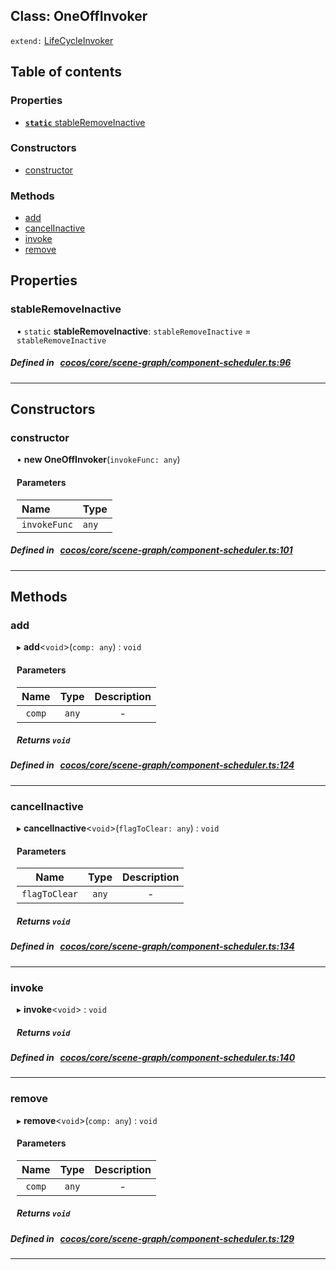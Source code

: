 
## Class: OneOffInvoker


`extend:`
[LifeCycleInvoker](docs/zh/scene-graph/Class/LifeCycleInvoker.md)









<div class="table-of-content">
<h2>Table of contents</h2>


### Properties

- [ **`static`**  stableRemoveInactive](#stableRemoveInactive)

### Constructors

- [ constructor](#constructor)

### Methods

- [ add](#add)
- [ cancelInactive](#cancelInactive)
- [ invoke](#invoke)
- [ remove](#remove)
</div>

## Properties


### stableRemoveInactive
<div style="margin-left: 10px;">




• `static` **stableRemoveInactive**:
`stableRemoveInactive`  = `stableRemoveInactive`
</div>

##### Defined in &nbsp;   [cocos/core/scene-graph/component-scheduler.ts:96](https://github.com/cocos-creator/engine/blob/c7bf6b8a9/cocos/core/scene-graph/component-scheduler.ts#L96)&nbsp;


___

<!---->
## Constructors


### constructor
<div style="margin-left: 10px;">

• **new OneOffInvoker**(`invokeFunc: any`)

#### Parameters

| Name | Type |
| :------ | :------ |
| `invokeFunc` | `any` |
</div>

##### Defined in &nbsp;   [cocos/core/scene-graph/component-scheduler.ts:101](https://github.com/cocos-creator/engine/blob/c7bf6b8a9/cocos/core/scene-graph/component-scheduler.ts#L101)&nbsp;


---

<!---->
## Methods

### add

<div style="margin-left: 10px;">

▸   **add**<`void`\>(`comp: any`) : `void`



#### Parameters

| Name | Type | Description |
| :------: | :------: | :------: |
| `comp` | `any` | - |


##### Returns `void`
</div>

##### Defined in &nbsp;   [cocos/core/scene-graph/component-scheduler.ts:124](https://github.com/cocos-creator/engine/blob/c7bf6b8a9/cocos/core/scene-graph/component-scheduler.ts#L124)&nbsp;
___
### cancelInactive

<div style="margin-left: 10px;">

▸   **cancelInactive**<`void`\>(`flagToClear: any`) : `void`



#### Parameters

| Name | Type | Description |
| :------: | :------: | :------: |
| `flagToClear` | `any` | - |


##### Returns `void`
</div>

##### Defined in &nbsp;   [cocos/core/scene-graph/component-scheduler.ts:134](https://github.com/cocos-creator/engine/blob/c7bf6b8a9/cocos/core/scene-graph/component-scheduler.ts#L134)&nbsp;
___
### invoke

<div style="margin-left: 10px;">

▸   **invoke**<`void`\> : `void`




##### Returns `void`
</div>

##### Defined in &nbsp;   [cocos/core/scene-graph/component-scheduler.ts:140](https://github.com/cocos-creator/engine/blob/c7bf6b8a9/cocos/core/scene-graph/component-scheduler.ts#L140)&nbsp;
___
### remove

<div style="margin-left: 10px;">

▸   **remove**<`void`\>(`comp: any`) : `void`



#### Parameters

| Name | Type | Description |
| :------: | :------: | :------: |
| `comp` | `any` | - |


##### Returns `void`
</div>

##### Defined in &nbsp;   [cocos/core/scene-graph/component-scheduler.ts:129](https://github.com/cocos-creator/engine/blob/c7bf6b8a9/cocos/core/scene-graph/component-scheduler.ts#L129)&nbsp;
___
<!---->



